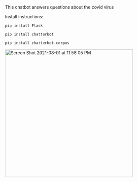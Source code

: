This chatbot answers questions about the covid virus

Install instructions:

`pip install Flask`

`pip install chatterbot`

`pip install chatterbot-corpus`

<img width="414" alt="Screen Shot 2021-08-01 at 11 58 05 PM" src="https://user-images.githubusercontent.com/51206938/127802540-a4e88182-2a9b-4cfa-9685-0506ed0b05ca.png">

